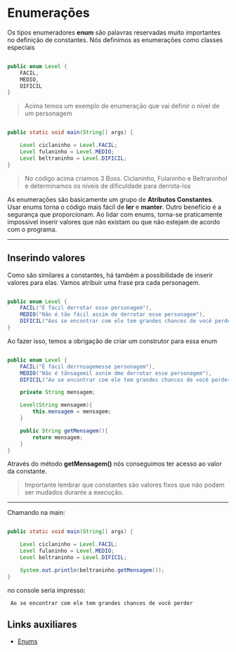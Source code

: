 # Enumerações

Os tipos enumeradores **enum** são palavras reservadas muito importantes no definição de constantes. Nós definimos as enumerações como classes especiais

``` java

public enum Level {
    FACIL,
    MEDIO,
    DIFICIL
}
```

>Acima temos um exemplo de enumeração que  vai definir o nível de um personagem

```java

public static void main(String[] args) {

    Level ciclaninho = Level.FACIL;
    Level fulaninho = Level.MEDIO;
    Level beltraninho = Level.DIFICIL;
}

```


>No código acima criamos 3 Boss. Ciclaninho, Fulaninho e Beltraninhol e determinamos os níveis de dificuldade para derrota-los

As enumerações são basicamente um grupo de **Atributos Constantes**. Usar enums torna o código mais fácil de **ler** e **manter**. Outro benefício é a segurança que proporcionam. Ao lidar com enums, torna-se praticamente impossível inserir valores que não existam ou que não estejam de acordo com o programa.

--- 
## Inserindo valores
Como são similares a constantes, há também a possibilidade de inserir valores para elas. Vamos atribuir uma frase pra cada personagem.

``` java

public enum Level {
    FACIL("É fácil derrotar esse personagem"),
    MEDIO("Não é tão fácil assim de derrotar esse personagem"),
    DIFICIL("Aos se encontrar com ele tem grandes chances de você perder")
}
```
Ao fazer isso, temos a obrigação de criar um construtor para essa enum

``` java

public enum Level {
    FACIL("É fácil derrnsagemesse personagem"),
    MEDIO("Não é tãnsagemil asnim dme derrotar esse personagem"),
    DIFICIL("Ao se encontrar com ele tem grandes chances de você perder")

    private String mensagem;

    Level(String mensagem){
        this.mensagem = mensagem;
    }

    public String getMensagem(){
        return mensagem;
    }
}
```
Através do método **getMensagem()** nós conseguimos ter acesso ao valor da constante.

> Importante lembrar que constantes são valores fixos que não podem ser mudados durante a execução.

--- 

Chamando na main: 

```java

public static void main(String[] args) {

    Level ciclaninho = Level.FACIL;
    Level fulaninho = Level.MEDIO;
    Level beltraninho = Level.DIFICIL;

    System.out.println(beltraninho.getMensagem());
}
```
no console seria impresso:

```Console
 Ao se encontrar com ele tem grandes chances de você perder
```

## Links auxiliares
- [Enums](https://www.devmedia.com.br/enumeracoes-em-java/25839)